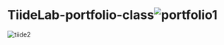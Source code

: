 # TiideLab-portfolio-class![portfolio1](https://user-images.githubusercontent.com/27896944/159389767-487cc845-cb6c-4f68-94a3-570982139344.jpg)
![tiide2](https://user-images.githubusercontent.com/27896944/159390183-e1e7f722-2113-4e73-8b3d-b784876ebad6.png)
